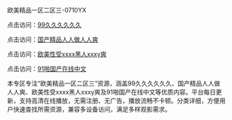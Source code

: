 欧美精品一区二区三-0710YX

点击访问：<a href="https://heiliaoxqkkct.pages.dev">99久久久久久久</a>

点击访问：<a href="https://heiliaoxwd5i8.pages.dev">国产精品人人做人人爽</a>

点击访问：<a href="https://heiliaowt0d7p.pages.dev">欧美性受xxxx黑人xxxy爽</a>

点击访问：<a href="https://heiliaoga6s9v.pages.dev">91啪国产在线中文</a>

本专区专注“欧美精品一区二区三”资源，涵盖99久久久久久久、国产精品人人做人人爽、欧美性受xxxx黑人xxxy爽及91啪国产在线中文等优质内容。平台每日更新，支持高清在线播放，无需注册、无广告，播放流畅不卡顿。分类详细，方便用户快速查找所需资源，兼容多设备访问，满足多样观影需求。

<span style="display:none;">[Canonical link](https://github.com/bon20250710/so77 ）</span>
